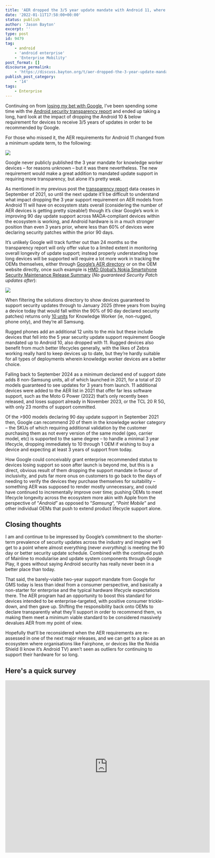 ```yaml
---
title: 'AER dropped the 3/5 year update mandate with Android 11, where are we now?'
date: '2022-01-11T17:58:00+00:00'
status: publish
author: 'Jason Bayton'
excerpt: ''
type: post
id: 9479
tag:
    - android
    - 'android enterprise'
    - 'Enterprise Mobility'
post_format: []
discourse_permalink:
    - 'https://discuss.bayton.org/t/aer-dropped-the-3-year-update-mandate-with-android-11-where-are-we-now/414'
publish_post_category:
    - '14'
tags:
    - Enterprise
---
```

Continuing on from [losing my bet with Google](/2022/01/i-made-a-bet-with-google-and-lost/), I’ve been spending some time with the [Android security transparency report](https://transparencyreport.google.com/android-security/device-platform-safety?device_security_update=filter%20key:1&lu=device_security_update) and ended up taking a long, hard look at the impact of dropping the Android 10 &amp; below requirement for devices to receive 3/5 years of updates in order to be recommended by Google.

For those who missed it, the AER requirements for Android 11 changed from a minimum update term, to the following:

![](https://bucket.bayton.uk-lon1.upcloudobjects.com/uploads/2022/01/image-2.png)

Google never publicly published the 3 year mandate for knowledge worker devices – for reasons unknown – but it was there nevertheless. The new requirement would make a great addition to mandated update support in requiring more transparency, but alone it’s pretty weak.

As mentioned in my previous post the [transparency report](https://transparencyreport.google.com/android-security/device-platform-safety?device_security_update=filter%20key:1&lu=device_security_update) data ceases in September of 2021, so until the next update it’ll be difficult to understand what impact dropping the 3 year support requirement on AER models from Android 11 will have on ecosystem stats overall (considering the number of AER devices is getting pretty sizeable!) though it’s clear Google’s work in improving 90 day update support across MADA-compliant devices within the ecosystem is working, and Android hardware is in a much stronger position than even 3 years prior, where less than 60% of devices were declaring security patches within the prior 90 days.

It’s unlikely Google will track further out than 24 months so the transparency report will only offer value to a limited extent in monitoring overall longevity of update support; instead properly understanding how long devices will be supported will require a lot more work in tracking the OEMs themselves, either through [Google’s AER directory](https://androidenterprisepartners.withgoogle.com/devices/#) or on the OEM website directly, once such example is [HMD Global’s Nokia Smartphone Security Maintenance Release Summary](https://www.nokia.com/phones/en_int/security-updates) (*No guaranteed Security Patch updates after*):

![](https://bucket.bayton.uk-lon1.upcloudobjects.com/uploads/2022/01/image-1.png)

When filtering the solutions directory to show devices guaranteed to support security updates through to January 2025 (three years from buying a device today that would fall within the 90% of 90 day declared security patches) returns only [10 units](https://androidenterprisepartners.withgoogle.com/devices/#!?device_type=phone&device_categories=knowledge_worker&smrDate=2025-01-28T00:00:00.000Z) for Knowledge Worker (ie, non-rugged, phone only), and they’re all Samsung.

Rugged phones add an additional 12 units to the mix but these include devices that fell into the 5 year security update support requirement Google mandated up to Android 10, also dropped with 11. Rugged devices also benefit from much better lifecycles generally, with the likes of Zebra working really hard to keep devices up to date, but they’re hardly suitable for all types of deployments wherein knowledge worker devices are a better choice.

Falling back to September 2024 as a minimum declared end of support date adds 8 non-Samsung units, all of which launched in 2021, for a total of 20 models guaranteed to see updates for 3 years from launch. 11 additional devices were added to the AER list in 2021 that offer far less software support, such as the Moto G Power (2022) that’s only recently been released, and loses support already in November 2023, or the TCL 20 R 5G, with only 23 months of support committed.

Of the &gt;900 models declaring 90 day update support in September 2021 then, Google can recommend 20 of them in the knowledge worker category – the SKUs of which requiring additional validation by the customer purchasing them as not every version of the same model (geo, carrier model, etc) is supported to the same degree – to handle a minimal 3 year lifecycle, dropping immediately to 10 through 1 OEM if wishing to buy a device and expecting at least 3 years of support from today.

How Google could conceivably grant enterprise recommended status to devices losing support so soon after launch is beyond me, but this is a direct, obvious result of them dropping the support mandate in favour of inclusivity, and puts far more onus on customers to go back to the days of needing to verify the devices they purchase themselves for suitability – something AER was supposed to render mostly unnecessary, and could have continued to incrementally improve over time; pushing OEMs to meet lifecycle longevity across the ecosystem more akin with Apple from the perspective of “*Android*” as opposed to “*Samsung*“, “*Point Mobile*” and other individual OEMs that push to extend product lifecycle support alone.

Closing thoughts
----------------

I am and continue to be impressed by Google’s commitment to the shorter-term prevalence of security updates across the industry and imagine we’ll get to a point where almost everything (never *everything*) is meeting the 90 day or better security update schedule. Combined with the continued push of Mainline to modularise and update system components through Google Play, it goes without saying Android security has really never been in a better place than today.

That said, the barely-viable two-year support mandate from Google for GMS today is less than ideal from a consumer perspective, and basically a non-starter for enterprise and the typical hardware lifecycle expectations there. The AER program had an opportunity to boost this standard for devices intended to be enterprise-targeted, with positive consumer trickle-down, and then gave up. Shifting the responsibility back onto OEMs to declare transparently what they’ll support in order to recommend them, vs making them meet a minimum viable standard to be considered massively devalues AER from my point of view.

Hopefully that’ll be reconsidered when the AER requirements are re-assessed in one of the next major releases, and we can get to a place as an ecosystem where organisations like Fairphone, or devices like the Nvidia Shield (I know it’s Android TV) aren’t seen as outliers for continuing to support their hardware for so long.

Here's a quick survey
---------------------

<iframe frameborder="0" height="538" loading="lazy" marginheight="0" marginwidth="0" src="https://docs.google.com/forms/d/e/1FAIpQLSdHZpLZ1FOHcry610YhbffpTD7tjV3sX_gia1LpQnVwRC2hnw/viewform?embedded=true" width="640">Loading…</iframe>